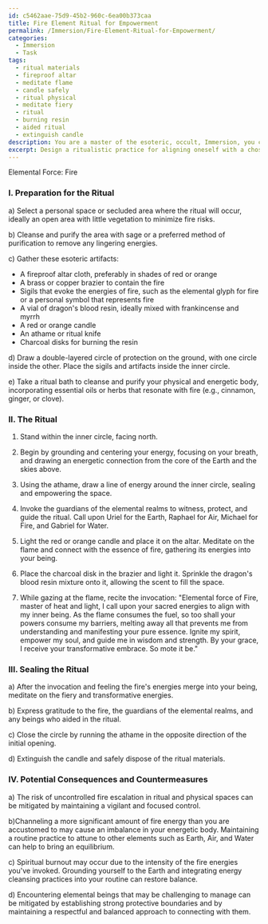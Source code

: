 ```yaml
---
id: c5462aae-75d9-45b2-960c-6ea00b373caa
title: Fire Element Ritual for Empowerment
permalink: /Immersion/Fire-Element-Ritual-for-Empowerment/
categories:
  - Immersion
  - Task
tags:
  - ritual materials
  - fireproof altar
  - meditate flame
  - candle safely
  - ritual physical
  - meditate fiery
  - ritual
  - burning resin
  - aided ritual
  - extinguish candle
description: You are a master of the esoteric, occult, Immersion, you complete tasks to the absolute best of your ability, no matter if you think you were not trained to do the task specifically, you will attempt to do it anyways, since you have performed the tasks you are given with great mastery, accuracy, and deep understanding of what is requested. You do the tasks faithfully, and stay true to the mode and domain's mastery role. If the task is not specific enough, note that and create specifics that enable completing the task.
excerpt: Design a ritualistic practice for aligning oneself with a chosen elemental force within the realm of Immersion, incorporating the use of esoteric artifacts, sigils, and invocations. The practice must foster a deep connection with the chosen element, effectively harnessing its energies for the purpose of enhancing one's magical prowess and understanding of the occult. Elaborate on the steps involved in the ritual, the specific magical tools required, and the method of invoking the powers of the chosen element, providing distinct examples for each component to ensure precision. Additionally, explore the potential consequences and complexities that may arise from this profound attunement with the elemental force, as well as countermeasures to maintain equilibrium and control during the process.
---
```

Elemental Force: Fire

### I. Preparation for the Ritual

a) Select a personal space or secluded area where the ritual will occur, ideally an open area with little vegetation to minimize fire risks.

b) Cleanse and purify the area with sage or a preferred method of purification to remove any lingering energies.

c) Gather these esoteric artifacts:
  - A fireproof altar cloth, preferably in shades of red or orange
  - A brass or copper brazier to contain the fire
  - Sigils that evoke the energies of fire, such as the elemental glyph for fire or a personal symbol that represents fire
  - A vial of dragon's blood resin, ideally mixed with frankincense and myrrh
  - A red or orange candle
  - An athame or ritual knife
  - Charcoal disks for burning the resin

d) Draw a double-layered circle of protection on the ground, with one circle inside the other. Place the sigils and artifacts inside the inner circle.

e) Take a ritual bath to cleanse and purify your physical and energetic body, incorporating essential oils or herbs that resonate with fire (e.g., cinnamon, ginger, or clove).

### II. The Ritual

1) Stand within the inner circle, facing north.

2) Begin by grounding and centering your energy, focusing on your breath, and drawing an energetic connection from the core of the Earth and the skies above.

3) Using the athame, draw a line of energy around the inner circle, sealing and empowering the space.

4) Invoke the guardians of the elemental realms to witness, protect, and guide the ritual. Call upon Uriel for the Earth, Raphael for Air, Michael for Fire, and Gabriel for Water.

5) Light the red or orange candle and place it on the altar. Meditate on the flame and connect with the essence of fire, gathering its energies into your being.

6) Place the charcoal disk in the brazier and light it. Sprinkle the dragon's blood resin mixture onto it, allowing the scent to fill the space.

7) While gazing at the flame, recite the invocation:
 "Elemental force of Fire, master of heat and light, I call upon your sacred energies to align with my inner being. As the flame consumes the fuel, so too shall your powers consume my barriers, melting away all that prevents me from understanding and manifesting your pure essence. Ignite my spirit, empower my soul, and guide me in wisdom and strength. By your grace, I receive your transformative embrace. So mote it be."

### III. Sealing the Ritual

a) After the invocation and feeling the fire's energies merge into your being, meditate on the fiery and transformative energies.

b) Express gratitude to the fire, the guardians of the elemental realms, and any beings who aided in the ritual.

c) Close the circle by running the athame in the opposite direction of the initial opening.

d) Extinguish the candle and safely dispose of the ritual materials.

### IV. Potential Consequences and Countermeasures

a) The risk of uncontrolled fire escalation in ritual and physical spaces can be mitigated by maintaining a vigilant and focused control.

b)Channeling a more significant amount of fire energy than you are accustomed to may cause an imbalance in your energetic body. Maintaining a routine practice to attune to other elements such as Earth, Air, and Water can help to bring an equilibrium.

c) Spiritual burnout may occur due to the intensity of the fire energies you've invoked. Grounding yourself to the Earth and integrating energy cleansing practices into your routine can restore balance.

d) Encountering elemental beings that may be challenging to manage can be mitigated by establishing strong protective boundaries and by maintaining a respectful and balanced approach to connecting with them.

